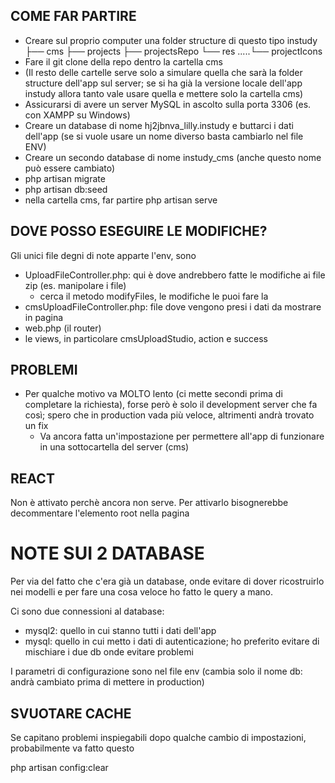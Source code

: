 ## COME FAR PARTIRE

-   Creare sul proprio computer una folder structure di questo tipo
    instudy
    ├── cms
    ├── projects
    ├── projectsRepo
    └── res
    .....└── projectIcons
-   Fare il git clone della repo dentro la cartella cms
-   (Il resto delle cartelle serve solo a simulare quella che sarà la folder structure dell'app sul server; se si ha già la versione locale dell'app instudy allora tanto vale usare quella e mettere solo la cartella cms)
-   Assicurarsi di avere un server MySQL in ascolto sulla porta 3306 (es. con XAMPP su Windows)
-   Creare un database di nome hj2jbnva_lilly.instudy e buttarci i dati dell'app (se si vuole usare un nome diverso basta cambiarlo nel file ENV)
-   Creare un secondo database di nome instudy_cms (anche questo nome può essere cambiato)
-   php artisan migrate
-   php artisan db:seed
-   nella cartella cms, far partire php artisan serve

## DOVE POSSO ESEGUIRE LE MODIFICHE?

Gli unici file degni di note apparte l'env, sono

-   UploadFileController.php: qui è dove andrebbero fatte le modifiche ai file zip (es. manipolare i file)
    -   cerca il metodo modifyFiles, le modifiche le puoi fare la
-   cmsUploadFileController.php: file dove vengono presi i dati da mostrare in pagina
-   web.php (il router)
-   le views, in particolare cmsUploadStudio, action e success

## PROBLEMI

-   Per qualche motivo va MOLTO lento (ci mette secondi prima di completare la richiesta), forse però è solo il development server che fa così;
    spero che in production vada più veloce, altrimenti andrà trovato un fix
    -   Va ancora fatta un'impostazione per permettere all'app di funzionare in una sottocartella del server (cms)

## REACT

Non è attivato perchè ancora non serve. Per attivarlo bisognerebbe decommentare l'elemento root nella pagina

# NOTE SUI 2 DATABASE

Per via del fatto che c'era già un database, onde evitare di dover ricostruirlo nei modelli e per fare una cosa veloce
ho fatto le query a mano.

Ci sono due connessioni al database:

-   mysql2: quello in cui stanno tutti i dati dell'app
-   mysql: quello in cui metto i dati di autenticazione; ho preferito evitare di mischiare i due db onde evitare problemi

I parametri di configurazione sono nel file env (cambia solo il nome db: andrà cambiato prima di mettere in production)

## SVUOTARE CACHE

Se capitano problemi inspiegabili dopo qualche cambio di impostazioni, probabilmente va fatto questo

php artisan config:clear
